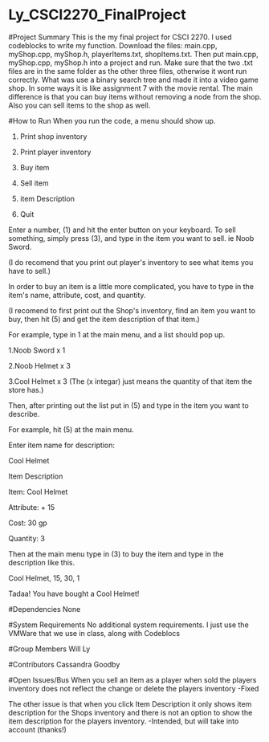 # Ly_CSCI2270_FinalProject

#Project Summary
This is the my final project for CSCI 2270.
I used codeblocks to write my function. 
Download the files: main.cpp,  myShop.cpp, myShop.h, playerItems.txt, shopItems.txt.
Then put main.cpp, myShop.cpp, myShop.h into a project and run.
Make sure that the two .txt files are in the same folder as the other three files, otherwise it wont run correctly.
What was use a binary search tree and made it into a video game shop.
In some ways it is like assignment 7 with the movie rental.
The main difference is that you can buy items without removing a node from the shop.
Also you can sell items to the shop as well.

#How to Run
When you run the code, a menu should show up.

1. Print shop inventory 

2. Print player inventory 

3. Buy item 

4. Sell item  

5. item Description 

6. Quit


Enter a number, (1) and hit the enter button on your keyboard. To sell something, simply press (3), and type in the item you want to sell. ie Noob Sword.

(I do recomend that you print out player's inventory to see what items you have to sell.)

In order to buy an item is a little more complicated, you have to type in the item's name, attribute, cost, and quantity.

(I recomend to first print out the Shop's inventory, find an item you want to buy, then hit (5) and get the item description of that item.)

For example, type in 1 at the main menu, and a list should pop up.

1.Noob Sword x 1

2.Noob Helmet x 3

3.Cool Helmet x 3 (The (x integar) just means the quantity of that item the store has.)



Then, after printing out the list put in (5) and type in the item you want to describe.

For example, hit (5) at the main menu.

Enter item name for description:

Cool Helmet



Item Description

Item: Cool Helmet

Attribute: + 15

Cost: 30 gp

Quantity: 3


Then at the main menu type in (3) to buy the item and type in the description like this.

Cool Helmet, 15, 30, 1

Tadaa! You have bought a Cool Helmet! 

#Dependencies
None

#System Requirements
No additional system requirements.
I just use the VMWare that we use in class, along with Codeblocs

#Group Members
Will Ly

#Contributors
Cassandra Goodby

#Open Issues/Bus
When you sell an item as a player when sold the players inventory does not reflect the change or delete the players inventory -Fixed

The other issue is that when you click Item Description it only shows item description for the Shops inventory and there is not an option to show the item description for the players inventory. -Intended, but will take into account (thanks!)

